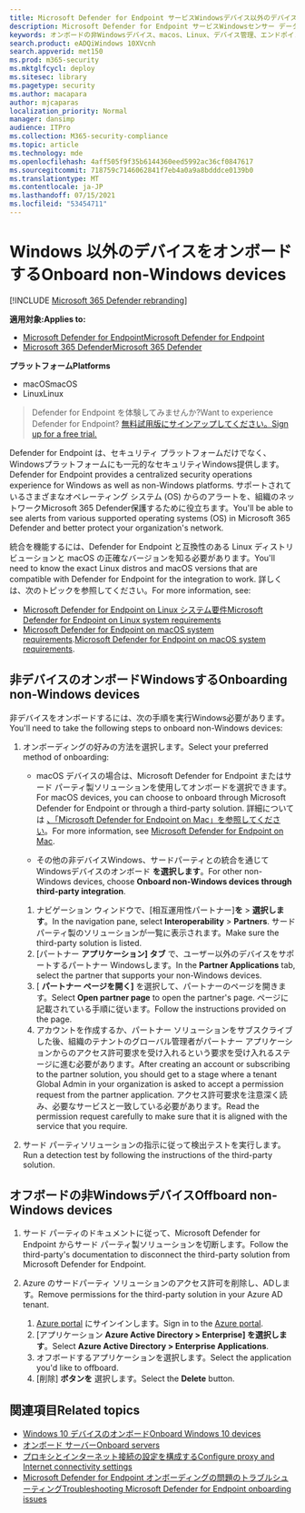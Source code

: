 ```yaml
---
title: Microsoft Defender for Endpoint サービスWindowsデバイス以外のデバイスをオンボードする
description: Microsoft Defender for Endpoint サービスWindowsセンサー データを送信できるよう、デバイス以外のデバイスを構成します。
keywords: オンボードの非Windowsデバイス、macos、Linux、デバイス管理、エンドポイント デバイス用 Microsoft Defender の構成
search.product: eADQiWindows 10XVcnh
search.appverid: met150
ms.prod: m365-security
ms.mktglfcycl: deploy
ms.sitesec: library
ms.pagetype: security
ms.author: macapara
author: mjcaparas
localization_priority: Normal
manager: dansimp
audience: ITPro
ms.collection: M365-security-compliance
ms.topic: article
ms.technology: mde
ms.openlocfilehash: 4aff505f9f35b6144360eed5992ac36cf0847617
ms.sourcegitcommit: 718759c7146062841f7eb4a0a9a8bdddce0139b0
ms.translationtype: MT
ms.contentlocale: ja-JP
ms.lasthandoff: 07/15/2021
ms.locfileid: "53454711"
---
```

# <a name="onboard-non-windows-devices"></a><span data-ttu-id="d288f-104">Windows 以外のデバイスをオンボードする</span><span class="sxs-lookup"><span data-stu-id="d288f-104">Onboard non-Windows devices</span></span>

[!INCLUDE [Microsoft 365 Defender rebranding](../../includes/microsoft-defender.md)]


<span data-ttu-id="d288f-105">**適用対象:**</span><span class="sxs-lookup"><span data-stu-id="d288f-105">**Applies to:**</span></span>
- [<span data-ttu-id="d288f-106">Microsoft Defender for Endpoint</span><span class="sxs-lookup"><span data-stu-id="d288f-106">Microsoft Defender for Endpoint</span></span>](https://go.microsoft.com/fwlink/p/?linkid=2154037)
- [<span data-ttu-id="d288f-107">Microsoft 365 Defender</span><span class="sxs-lookup"><span data-stu-id="d288f-107">Microsoft 365 Defender</span></span>](https://go.microsoft.com/fwlink/?linkid=2118804)

<span data-ttu-id="d288f-108">**プラットフォーム**</span><span class="sxs-lookup"><span data-stu-id="d288f-108">**Platforms**</span></span>
- <span data-ttu-id="d288f-109">macOS</span><span class="sxs-lookup"><span data-stu-id="d288f-109">macOS</span></span>
- <span data-ttu-id="d288f-110">Linux</span><span class="sxs-lookup"><span data-stu-id="d288f-110">Linux</span></span>

><span data-ttu-id="d288f-111">Defender for Endpoint を体験してみませんか?</span><span class="sxs-lookup"><span data-stu-id="d288f-111">Want to experience Defender for Endpoint?</span></span> [<span data-ttu-id="d288f-112">無料試用版にサインアップしてください。</span><span class="sxs-lookup"><span data-stu-id="d288f-112">Sign up for a free trial.</span></span>](https://www.microsoft.com/microsoft-365/windows/microsoft-defender-atp?ocid=docs-wdatp-nonwindows-abovefoldlink) 

<span data-ttu-id="d288f-113">Defender for Endpoint は、セキュリティ プラットフォームだけでなく、Windowsプラットフォームにも一元的なセキュリティWindows提供します。</span><span class="sxs-lookup"><span data-stu-id="d288f-113">Defender for Endpoint provides a centralized security operations experience for Windows as well as non-Windows platforms.</span></span> <span data-ttu-id="d288f-114">サポートされているさまざまなオペレーティング システム (OS) からのアラートを、組織のネットワークMicrosoft 365 Defender保護するために役立ちます。</span><span class="sxs-lookup"><span data-stu-id="d288f-114">You'll be able to see alerts from various supported operating systems (OS) in Microsoft 365 Defender and better protect your organization's network.</span></span> 

<span data-ttu-id="d288f-115">統合を機能するには、Defender for Endpoint と互換性のある Linux ディストリビューションと macOS の正確なバージョンを知る必要があります。</span><span class="sxs-lookup"><span data-stu-id="d288f-115">You'll need to know the exact Linux distros and macOS versions that are compatible with Defender for Endpoint for the integration to work.</span></span> <span data-ttu-id="d288f-116">詳しくは、次のトピックを参照してください。</span><span class="sxs-lookup"><span data-stu-id="d288f-116">For more information, see:</span></span>
- [<span data-ttu-id="d288f-117">Microsoft Defender for Endpoint on Linux システム要件</span><span class="sxs-lookup"><span data-stu-id="d288f-117">Microsoft Defender for Endpoint on Linux system requirements</span></span>](microsoft-defender-endpoint-linux.md#system-requirements)  
- <span data-ttu-id="d288f-118">[Microsoft Defender for Endpoint on macOS system requirements](microsoft-defender-endpoint-mac.md#system-requirements).</span><span class="sxs-lookup"><span data-stu-id="d288f-118">[Microsoft Defender for Endpoint on macOS system requirements](microsoft-defender-endpoint-mac.md#system-requirements).</span></span>

## <a name="onboarding-non-windows-devices"></a><span data-ttu-id="d288f-119">非デバイスのオンボードWindowsする</span><span class="sxs-lookup"><span data-stu-id="d288f-119">Onboarding non-Windows devices</span></span>
<span data-ttu-id="d288f-120">非デバイスをオンボードするには、次の手順を実行Windows必要があります。</span><span class="sxs-lookup"><span data-stu-id="d288f-120">You'll need to take the following steps to onboard non-Windows devices:</span></span>
1. <span data-ttu-id="d288f-121">オンボーディングの好みの方法を選択します。</span><span class="sxs-lookup"><span data-stu-id="d288f-121">Select your preferred method of onboarding:</span></span>

   - <span data-ttu-id="d288f-122">macOS デバイスの場合は、Microsoft Defender for Endpoint またはサード パーティ製ソリューションを使用してオンボードを選択できます。</span><span class="sxs-lookup"><span data-stu-id="d288f-122">For macOS devices, you can choose to onboard through Microsoft Defender for Endpoint or through a third-party solution.</span></span> <span data-ttu-id="d288f-123">詳細については [、「Microsoft Defender for Endpoint on Mac」を参照してください](/microsoft-365/security/defender-endpoint/microsoft-defender-endpoint-mac)。</span><span class="sxs-lookup"><span data-stu-id="d288f-123">For more information, see [Microsoft Defender for Endpoint on Mac](/microsoft-365/security/defender-endpoint/microsoft-defender-endpoint-mac).</span></span>

   - <span data-ttu-id="d288f-124">その他の非デバイスWindows、サードパーティとの統合を通じてWindowsデバイスのオンボード **を選択します**。</span><span class="sxs-lookup"><span data-stu-id="d288f-124">For other non-Windows devices, choose **Onboard non-Windows devices through third-party integration**.</span></span>   
    1. <span data-ttu-id="d288f-125">ナビゲーション ウィンドウで、[相互運用性パートナー]**を**  >  **選択します**。</span><span class="sxs-lookup"><span data-stu-id="d288f-125">In the navigation pane, select **Interoperability** > **Partners**.</span></span> <span data-ttu-id="d288f-126">サード パーティ製のソリューションが一覧に表示されます。</span><span class="sxs-lookup"><span data-stu-id="d288f-126">Make sure the third-party solution is listed.</span></span>
    2. <span data-ttu-id="d288f-127">[パートナー **アプリケーション] タブ** で、ユーザー以外のデバイスをサポートするパートナー Windowsします。</span><span class="sxs-lookup"><span data-stu-id="d288f-127">In the **Partner Applications** tab, select the partner that supports your non-Windows devices.</span></span>
    3. <span data-ttu-id="d288f-128">[ **パートナー ページを開く]** を選択して、パートナーのページを開きます。</span><span class="sxs-lookup"><span data-stu-id="d288f-128">Select **Open partner page** to open the partner's page.</span></span> <span data-ttu-id="d288f-129">ページに記載されている手順に従います。</span><span class="sxs-lookup"><span data-stu-id="d288f-129">Follow the instructions provided on the page.</span></span>
    4. <span data-ttu-id="d288f-130">アカウントを作成するか、パートナー ソリューションをサブスクライブした後、組織のテナントのグローバル管理者がパートナー アプリケーションからのアクセス許可要求を受け入れるという要求を受け入れるステージに進む必要があります。</span><span class="sxs-lookup"><span data-stu-id="d288f-130">After creating an account or subscribing to the partner solution, you should get to a stage where a tenant Global Admin in your organization is asked to accept a permission request from the partner application.</span></span> <span data-ttu-id="d288f-131">アクセス許可要求を注意深く読み、必要なサービスと一致している必要があります。</span><span class="sxs-lookup"><span data-stu-id="d288f-131">Read the permission request carefully to make sure that it is aligned with the service that you require.</span></span> 

        
2. <span data-ttu-id="d288f-132">サード パーティソリューションの指示に従って検出テストを実行します。</span><span class="sxs-lookup"><span data-stu-id="d288f-132">Run a detection test by following the instructions of the third-party solution.</span></span>

## <a name="offboard-non-windows-devices"></a><span data-ttu-id="d288f-133">オフボードの非Windowsデバイス</span><span class="sxs-lookup"><span data-stu-id="d288f-133">Offboard non-Windows devices</span></span>

1. <span data-ttu-id="d288f-134">サード パーティのドキュメントに従って、Microsoft Defender for Endpoint からサード パーティ製ソリューションを切断します。</span><span class="sxs-lookup"><span data-stu-id="d288f-134">Follow the third-party's documentation to disconnect the third-party solution from Microsoft Defender for Endpoint.</span></span>

2. <span data-ttu-id="d288f-135">Azure のサードパーティ ソリューションのアクセス許可を削除し、ADします。</span><span class="sxs-lookup"><span data-stu-id="d288f-135">Remove permissions for the third-party solution in your Azure AD tenant.</span></span>
   1. <span data-ttu-id="d288f-136">[Azure portal](https://portal.azure.com) にサインインします。</span><span class="sxs-lookup"><span data-stu-id="d288f-136">Sign in to the [Azure portal](https://portal.azure.com).</span></span>
   2. <span data-ttu-id="d288f-137">[アプリケーション **Azure Active Directory > Enterprise] を選択します**。</span><span class="sxs-lookup"><span data-stu-id="d288f-137">Select **Azure Active Directory > Enterprise Applications**.</span></span>
   3. <span data-ttu-id="d288f-138">オフボードするアプリケーションを選択します。</span><span class="sxs-lookup"><span data-stu-id="d288f-138">Select the application you'd like to offboard.</span></span>
   4. <span data-ttu-id="d288f-139">[削除] **ボタンを** 選択します。</span><span class="sxs-lookup"><span data-stu-id="d288f-139">Select the **Delete** button.</span></span>


## <a name="related-topics"></a><span data-ttu-id="d288f-140">関連項目</span><span class="sxs-lookup"><span data-stu-id="d288f-140">Related topics</span></span>
- [<span data-ttu-id="d288f-141">Windows 10 デバイスのオンボード</span><span class="sxs-lookup"><span data-stu-id="d288f-141">Onboard Windows 10 devices</span></span>](configure-endpoints.md)
- [<span data-ttu-id="d288f-142">オンボード サーバー</span><span class="sxs-lookup"><span data-stu-id="d288f-142">Onboard servers</span></span>](configure-server-endpoints.md)
- [<span data-ttu-id="d288f-143">プロキシとインターネット接続の設定を構成する</span><span class="sxs-lookup"><span data-stu-id="d288f-143">Configure proxy and Internet connectivity settings</span></span>](configure-proxy-internet.md)
- [<span data-ttu-id="d288f-144">Microsoft Defender for Endpoint オンボーディングの問題のトラブルシューティング</span><span class="sxs-lookup"><span data-stu-id="d288f-144">Troubleshooting Microsoft Defender for Endpoint onboarding issues</span></span>](troubleshoot-onboarding.md)
